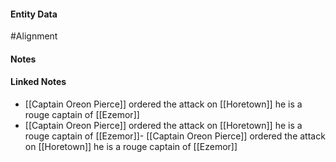 #### Entity Data

#Alignment 

#### Notes

#### Linked Notes 

- [[Captain Oreon Pierce]]  ordered the attack on [[Horetown]] he is a rouge captain of [[Ezemor]] 
- [[Captain Oreon Pierce]]  ordered the attack on [[Horetown]] he is a rouge captain of [[Ezemor]]- [[Captain Oreon Pierce]]  ordered the attack on [[Horetown]] he is a rouge captain of [[Ezemor]]